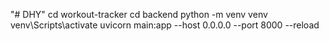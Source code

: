 "# DHY" 
cd workout-tracker
cd backend
python -m venv venv
venv\Scripts\activate
uvicorn main:app --host 0.0.0.0 --port 8000 --reload

